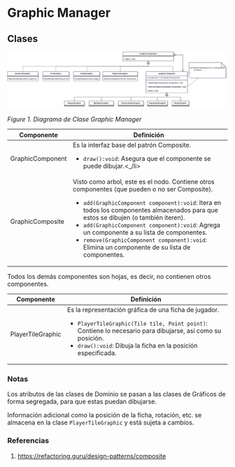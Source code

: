 # Graphic Manager

## Clases

![Figure1](/docs/imgs/CD_graphic_manager.png)

_Figure 1. Diagrama de Clase Graphic Manager_

| Componente       | Definición                                                                                                                                                                                                                                                                                                                                                                                                                                            |
| ---------------- | ----------------------------------------------------------------------------------------------------------------------------------------------------------------------------------------------------------------------------------------------------------------------------------------------------------------------------------------------------------------------------------------------------------------------------------------------------- |
| GraphicComponent | Es la interfaz base del patrón Composite. <ul><li>`draw():void`: Asegura que el componente se puede dibujar.<_/li></ul>                                                                                                                                                                                                                                                                                                                               |
| GraphicComposite | Visto como arbol, este es el nodo. Contiene otros componentes (que pueden o no ser Composite).<ul><li>`add(GraphicComponent component):void`: Itera en todos los componentes almacenados para que estos se dibujen (o también iteren).</li><li>`add(GraphicComponent component):void`: Agrega un componente a su lista de componentes.</li><li>`remove(GraphicComponent component):void`: Elimina un componente de su lista de componentes.</li></ul> |

Todos los demás componentes son hojas, es decir, no contienen otros componentes.

| Componente        | Definición                                                                                                                                                                                                                                           |
| ----------------- | ---------------------------------------------------------------------------------------------------------------------------------------------------------------------------------------------------------------------------------------------------- |
| PlayerTileGraphic | Es la representación gráfica de una ficha de jugador. <ul><li>`PlayerTileGraphic(Tile tile, Point point)`: Contiene lo necesario para dibujarse, así como su posición.</li><li>`draw():void`: Dibuja la ficha en la posición especificada.</li></ul> |

### Notas

Los atributos de las clases de Dominio se pasan a las clases de Gráficos de forma segregada, para que estas puedan dibujarse.

Información adicional como la posición de la ficha, rotación, etc. se almacena en la clase `PlayerTileGraphic` y está sujeta a cambios.

### Referencias
1. https://refactoring.guru/design-patterns/composite